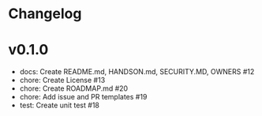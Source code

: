 # Changelog

# v0.1.0
* docs: Create README.md, HANDSON.md, SECURITY.MD, OWNERS #12
* chore: Create License #13
* chore: Create ROADMAP.md #20 
* chore: Add issue and PR templates #19
* test: Create unit test #18
